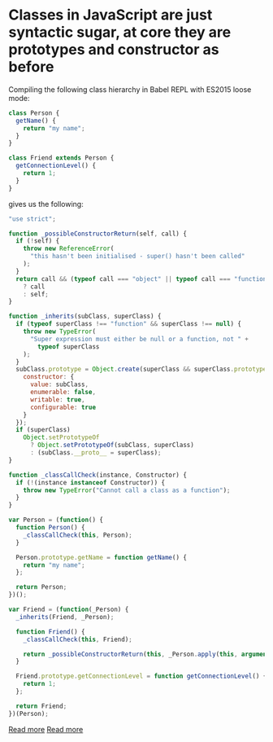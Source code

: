 # Classes in JavaScript are just syntactic sugar, at core they are prototypes and constructor as before

Compiling the following class hierarchy in Babel REPL with ES2015 loose mode:

```js
class Person {
  getName() {
    return "my name";
  }
}

class Friend extends Person {
  getConnectionLevel() {
    return 1;
  }
}
```

gives us the following:

```js
"use strict";

function _possibleConstructorReturn(self, call) {
  if (!self) {
    throw new ReferenceError(
      "this hasn't been initialised - super() hasn't been called"
    );
  }
  return call && (typeof call === "object" || typeof call === "function")
    ? call
    : self;
}

function _inherits(subClass, superClass) {
  if (typeof superClass !== "function" && superClass !== null) {
    throw new TypeError(
      "Super expression must either be null or a function, not " +
        typeof superClass
    );
  }
  subClass.prototype = Object.create(superClass && superClass.prototype, {
    constructor: {
      value: subClass,
      enumerable: false,
      writable: true,
      configurable: true
    }
  });
  if (superClass)
    Object.setPrototypeOf
      ? Object.setPrototypeOf(subClass, superClass)
      : (subClass.__proto__ = superClass);
}

function _classCallCheck(instance, Constructor) {
  if (!(instance instanceof Constructor)) {
    throw new TypeError("Cannot call a class as a function");
  }
}

var Person = (function() {
  function Person() {
    _classCallCheck(this, Person);
  }

  Person.prototype.getName = function getName() {
    return "my name";
  };

  return Person;
})();

var Friend = (function(_Person) {
  _inherits(Friend, _Person);

  function Friend() {
    _classCallCheck(this, Friend);

    return _possibleConstructorReturn(this, _Person.apply(this, arguments));
  }

  Friend.prototype.getConnectionLevel = function getConnectionLevel() {
    return 1;
  };

  return Friend;
})(Person);
```

[Read more](http://exploringjs.com/impatient-js/ch_proto-chains-classes.html#classes)
[Read more](https://medium.com/@robertgrosse/how-es6-classes-really-work-and-how-to-build-your-own-fd6085eb326a)
